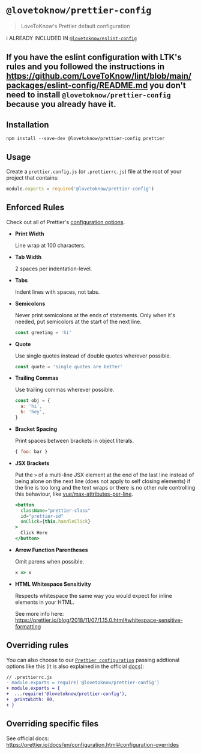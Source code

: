 # `@lovetoknow/prettier-config`

> LoveToKnow's Prettier default configuration

ℹ ALREADY INCLUDED IN [`@lovetoknow/eslint-config`](https://github.com/LoveToKnow/lint/tree/main/packages/eslint-config)

## If you have the eslint configuration with LTK's rules and you followed the instructions in https://github.com/LoveToKnow/lint/blob/main/packages/eslint-config/README.md you don't need to install `@lovetoknow/prettier-config` because you already have it.

## Installation

```
npm install --save-dev @lovetoknow/prettier-config prettier
```

## Usage

Create a `prettier.config.js` (or `.prettierrc.js`) file at the root of your project that contains:

```js
module.exports = require('@lovetoknow/prettier-config')
```

## Enforced Rules

Check out all of Prettier's [configuration options](https://prettier.io/docs/en/options.html).

- **Print Width**

  Line wrap at 100 characters.

- **Tab Width**

  2 spaces per indentation-level.

- **Tabs**

  Indent lines with spaces, not tabs.

- **Semicolons**

  Never print semicolons at the ends of statements. Only when it's needed, put semicolors at the start of the next line.

  ```js
  const greeting = 'hi'
  ```

- **Quote**

  Use single quotes instead of double quotes wherever possible.

  ```js
  const quote = 'single quotes are better'
  ```

- **Trailing Commas**

  Use trailing commas wherever possible.

  ```js
  const obj = {
    a: 'hi',
    b: 'hey',
  }
  ```

- **Bracket Spacing**

  Print spaces between brackets in object literals.
  <!-- prettier-ignore -->
  ```js
  { foo: bar }
  ```

- **JSX Brackets**

  Put the `>` of a multi-line JSX element at the end of the last line instead of being alone on the next line (does not apply to self closing elements) if the line is too long and the text wraps or there is no other rule controlling this behaviour, like [vue/max-attributes-per-line](https://eslint.vuejs.org/rules/max-attributes-per-line.html).

  <!-- prettier-ignore -->
  ```jsx
  <button
    className="prettier-class"
    id="prettier-id"
    onClick={this.handleClick}
  >
    Click Here
  </button>
  ```

- **Arrow Function Parentheses**

  Omit parens when possible.

  ```js
  x => x
  ```

- **HTML Whitespace Sensitivity**

  Respects whitespace the same way you would expect for inline elements in your HTML.

  See more info here: https://prettier.io/blog/2018/11/07/1.15.0.html#whitespace-sensitive-formatting

## Overriding rules

You can also choose to our [`Prettier configuration`](https://github.com/LoveToKnow/lint/blob/main/packages/prettier-config/index.js) passing addtional options like this (it is also explained in the official [docs](https://prettier.io/docs/en/configuration.html#sharing-configurations)):

```diff
// .prettierrc.js
- module.exports = require('@lovetoknow/prettier-config')
+ module.exports = {
+  ...require('@lovetoknow/prettier-config'),
+  printWidth: 80,
+ }
```

## Overriding specific files

See official docs: https://prettier.io/docs/en/configuration.html#configuration-overrides
